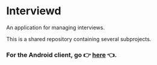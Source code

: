 # Interviewd
An application for managing interviews.

This is a shared repository containing several subprojects.

### For the Android client, go :point_right: [here](https://github.com/DentonLabs/Interviewd/tree/master/src/android) :point_left:.
